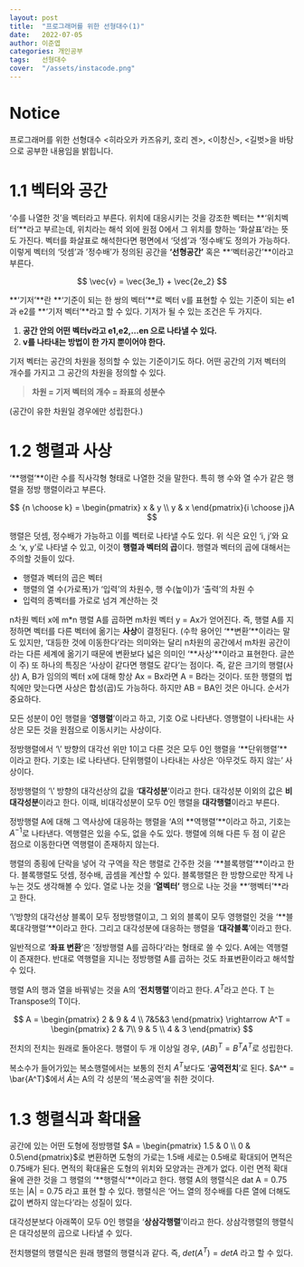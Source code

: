 ```yaml
---
layout: post
title:  "프로그래머를 위한 선형대수(1)"
date:   2022-07-05
author: 이준엽
categories: 개인공부
tags:	선형대수
cover:  "/assets/instacode.png"
---
```


# Notice

프로그래머를 위한 선형대수 <히라오카 카즈유키, 호리 겐>, <이창신>, <길벗>을 바탕으로 공부한 내용임을 밝힙니다.

# **1.1 벡터와 공간**

‘수를 나열한 것’을 벡터라고 부른다. 위치에 대응시키는 것을 강조한 벡터는 **‘위치벡터’**라고 부르는데, 위치라는 해석 외에 원점 0에서 그 위치를 향하는 ‘화살표’라는 뜻도 가진다. 벡터를 화살표로 해석한다면 평면에서 ‘덧셈’과 ‘정수배’도 정의가 가능하다. 이렇게 벡터의 ‘덧셈’과 ’정수배’가 정의된 공간을 **‘선형공간’** 혹은 **‘벡터공간’**이라고 부른다. 

$$
\vec{v} = \vec{3e_1} + \vec{2e_2}
$$

**‘기저’**란 **‘기준이 되는 한 쌍의 벡터’**로 벡터 v를 표현할 수 있는 기준이 되는 e1과 e2를 **‘기저 벡터’**라고 할 수 있다. 기저가 될 수 있는 조건은 두 가지다. 

 

1. **공간 안의 어떤 벡터v라고 e1,e2,…en 으로 나타낼 수 있다.**
2. **v를 나타내는 방법이 한 가지 뿐이어야 한다.**

기저 벡터는 공간의 차원을 정의할 수 있는 기준이기도 하다. 어떤 공간의 기저 벡터의 개수를 가지고 그 공간의 차원을 정의할 수 있다. 

> **차원 = 기저 벡터의 개수 = 좌표의 성분수**
> 

(공간이 유한 차원일 경우에만 성립한다.)

# **1.2 행렬과 사상**

‘**행렬’**이란 수를 직사각형 형태로 나열한 것을 말한다. 특히 행 수와 열 수가 같은 행렬을 정방 행렬이라고 부른다. 

$$
{n \choose k} = \begin{pmatrix} x & y \\ y & x \end{pmatrix}{i \choose j}A
$$

행렬은 덧셈, 정수배가 가능하고 이를 벡터로 나타낼 수도 있다. 위 식은 요인 ‘i, j’와 요소 ‘x, y’로 나타낼 수 있고, 이것이 **행렬과 벡터의 곱**이다. 행렬과 벡터의 곱에 대해서는 주의할 것들이 있다.

- 행렬과 벡터의 곱은 벡터
- 행렬의 열 수(가로폭)가 ‘입력’의 차원수, 행 수(높이)가 ‘출력’의 차원 수
- 입력의 종벡터를 가로로 넘겨 계산하는 것

n차원 벡터 x에 m*n 행렬 A를 곱하면  m차원 벡터 y = Ax가 얻어진다. 즉, 행렬 A를 지정하면 벡터를 다른 벡터에 옮기는 **사상**이 결정된다. (수학 용어인 ‘**변환’**이라는 말도 있지만, ‘대등한 것에 이동한다’라는 의미와는 달리 n차원의 공간에서 m차원 공간이라는 다른 세계에 옮기기 때문에 변환보다 넓은 의미인 ‘**사상’**이라고 표현한다. 글쓴이 주) 또 하나의 특징은 ‘사상이 같다면 행렬도 같다’는 점이다. 즉, 같은 크기의 행렬(사상) A, B가 임의의 벡터 x에 대해 항상 Ax = Bx라면 A = B라는 것이다. 또한 행렬의 법칙에만 맞는다면 사상은 합성(곱)도 가능하다. 하지만 AB = BA인 것은 아니다. 순서가 중요하다. 

모든 성분이 0인 행렬을 ‘**영행렬**’이라고 하고, 기호 O로 나타낸다. 영행렬이 나타내는 사상은 모든 것을 원점으로 이동시키는 사상이다. 

정방행렬에서 ‘\’ 방향의 대각선 위만 1이고 다른 것은 모두 0인 행렬을 ‘**단위행렬’**이라고 한다. 기호는 I로 나타낸다. 단위행렬이 나타내는 사상은 ‘아무것도 하지 않는’ 사상이다. 

정방행렬의 ‘\’ 방향의 대각선상의 값을 ‘**대각성분**’이라고 한다. 대각성분 이외의 값은 **비대각성분**이라고 한다. 이때, 비대각성분이 모두 0인 행렬을 **대각행렬**이라고 부른다. 

정방행렬 A에 대해 그 역사상에 대응하는 행렬을 ‘A의 **역행렬’**이라고 하고, 기호는 $A^{-1}$로 나타낸다. 역행렬은 있을 수도, 없을 수도 있다. 행렬에 의해 다른 두 점 이 같은 점으로 이동한다면 역행렬이 존재하지 않는다.

행렬의 종횡에 단락을 넣어 각 구역을 작은 행렬로 간주한 것을 ‘**블록행렬’**이라고 한다. 블록행렬도 덧셈, 정수배, 곱셈을 계산할 수 있다. 블록행렬은 한 방향으로만 작게 나누는 것도 생각해볼 수 있다. 열로 나눈 것을 ‘**열벡터’** 행으로 나눈 것을 **‘행벡터’**라고 한다. 

‘\’방향의 대각선상 블록이 모두 정방행렬이고, 그 외의 블록이 모두 영행렬인 것을 ‘**블록대각행렬’**이라고 한다. 그리고 대각성분에 대응하는 행렬을 ‘**대각블록**’이라고 한다.

일반적으로 ‘**좌표 변환**’은 ’정방행렬 A를 곱하다’라는 형태로 쓸 수 있다. A에는 역행렬이 존재한다. 반대로 역행렬을 지니는 정방행렬 A를 곱하는 것도 좌표변환이라고 해석할 수 있다.

행렬 A의 행과 열을 바꿔넣는 것을 A의 ‘**전치행렬**’이라고 한다. $A^T$라고 쓴다. T 는 Transpose의 T이다. 

$$
A = \begin{pmatrix} 2 & 9 & 4 \\ 7&5&3 \end{pmatrix} \rightarrow A^T = \begin{pmatrix} 2 & 7\\ 9 & 5 \\ 4 & 3 \end{pmatrix}
$$

전치의 전치는 원래로 돌아온다. 행렬이 두 개 이상일 경우, $(AB)^T=B^TA^T$로 성립한다. 

복소수가 들어가있는 복소행렬에서는 보통의 전치 $A^T$보다도 ‘**공역전치**’로 된다. $A^* = \bar{A^T}$에서 $\bar{A}$는 A의 각 성분의 ‘복소공역’을 취한 것이다. 

# 1.3 행렬식과 확대율

공간에 있는 어떤 도형에 정방행렬 $A = \begin{pmatrix} 1.5 & 0 \\ 0 & 0.5\end{pmatrix}$로 변환하면 도형의 가로는 1.5배 세로는 0.5배로 확대되어 면적은 0.75배가 된다. 면적의 확대율은 도형의 위치와 모양과는 관계가 없다. 이런 면적 확대율에 관한 것을 그 행렬의 ‘**행렬식’**이라고 한다. 행렬 A의 행렬식은 dat A = 0.75 또는 |A| = 0.75 라고 표현 할 수 있다. 행렬식은 ‘어느 열의 정수배를 다른 열에 더해도 값이 변하지 않는다’라는 성질이 있다.

대각성분보다 아래쪽이 모두 0인 행렬을 ‘**상삼각행렬**’이라고 한다. 상삼각행렬의 행렬식은 대각성분의 곱으로 나타낼 수 있다. 

전치행렬의 행렬식은 원래 행렬의 행렬식과 같다. 즉, $det(A^T) = det A$ 라고 할 수 있다.